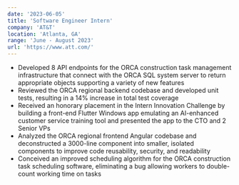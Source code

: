 ```yaml
---
date: '2023-06-05'
title: 'Software Engineer Intern'
company: 'AT&T'
location: 'Atlanta, GA'
range: 'June - August 2023'
url: 'https://www.att.com/'
---
```


- Developed 8 API endpoints for the ORCA construction task management infrastructure that connect with the ORCA SQL system server to return appropriate objects supporting a variety of new features
- Reviewed the ORCA regional backend codebase and developed unit tests, resulting in a 14% increase in total test coverage
- Received an honorary placement in the Intern Innovation Challenge by building a front-end Flutter Windows app emulating an AI-enhanced customer service training tool and presented the app to the CTO and 2 Senior VPs
- Analyzed the ORCA regional frontend Angular codebase and deconstructed a 3000-line component into smaller, isolated components to improve code reusability, security, and readability
- Conceived an improved scheduling algorithm for the ORCA construction task scheduling software, eliminating a bug allowing workers to double-count working time on tasks
